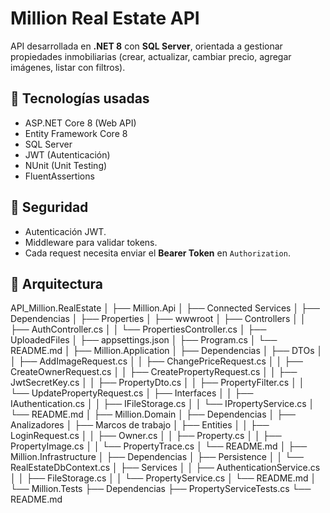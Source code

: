 # Million Real Estate API

API desarrollada en **.NET 8** con **SQL Server**, orientada a gestionar propiedades inmobiliarias (crear, actualizar, cambiar precio, agregar imágenes, listar con filtros).  

## 🚀 Tecnologías usadas
- ASP.NET Core 8 (Web API)
- Entity Framework Core 8
- SQL Server
- JWT (Autenticación)
- NUnit (Unit Testing)
- FluentAssertions

## 🔐 Seguridad
- Autenticación JWT.
- Middleware para validar tokens.
- Cada request necesita enviar el **Bearer Token** en `Authorization`.

## 📂 Arquitectura

API_Million.RealEstate
│
├── Million.Api
│   ├── Connected Services
│   ├── Dependencias
│   ├── Properties
│   ├── wwwroot
│   ├── Controllers
│   │   ├── AuthController.cs
│   │   └── PropertiesController.cs
│   ├── UploadedFiles
│   ├── appsettings.json
│   ├── Program.cs
│   └── README.md
│
├── Million.Application
│   ├── Dependencias
│   ├── DTOs
│   │   ├── AddImageRequest.cs
│   │   ├── ChangePriceRequest.cs
│   │   ├── CreateOwnerRequest.cs
│   │   ├── CreatePropertyRequest.cs
│   │   ├── JwtSecretKey.cs
│   │   ├── PropertyDto.cs
│   │   ├── PropertyFilter.cs
│   │   └── UpdatePropertyRequest.cs
│   ├── Interfaces
│   │   ├── IAuthentication.cs
│   │   ├── IFileStorage.cs
│   │   └── IPropertyService.cs
│   └── README.md
│
├── Million.Domain
│   ├── Dependencias
│   ├── Analizadores
│   ├── Marcos de trabajo
│   ├── Entities
│   │   ├── LoginRequest.cs
│   │   ├── Owner.cs
│   │   ├── Property.cs
│   │   ├── PropertyImage.cs
│   │   └── PropertyTrace.cs
│   └── README.md
│
├── Million.Infrastructure
│   ├── Dependencias
│   ├── Persistence
│   │   └── RealEstateDbContext.cs
│   ├── Services
│   │   ├── AuthenticationService.cs
│   │   ├── FileStorage.cs
│   │   └── PropertyService.cs
│   └── README.md
│
└── Million.Tests
    ├── Dependencias
    ├── PropertyServiceTests.cs
    └── README.md
